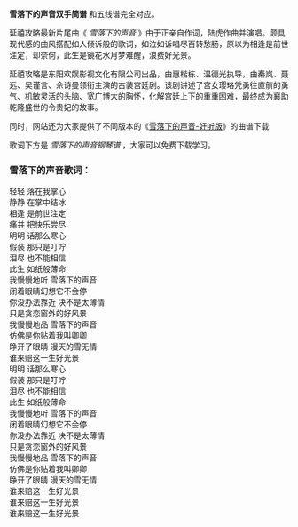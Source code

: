 

**雪落下的声音双手简谱** 和五线谱完全对应。

延禧攻略最新片尾曲《 _雪落下的声音_
》由于正亲自作词，陆虎作曲并演唱。颇具现代感的曲风搭配如人倾诉般的歌词，如泣如诉唱尽百转愁肠，原以为相逢是前世注定，却奈何，此生是镜花水月梦难醒，浪费好光景。

延禧攻略是东阳欢娱影视文化有限公司出品，由惠楷栋、温德光执导，由秦岚、聂远、吴谨言、佘诗曼领衔主演的古装宫廷剧。该剧讲述了宫女璎珞凭勇往直前的勇气、机敏灵活的头脑、宽广博大的胸怀，化解宫廷上下的重重困难，最终成为襄助乾隆盛世的令贵妃的故事。

同时，网站还为大家提供了不同版本的《[雪落下的声音-好听版](Music-9543-雪落下的声音-好听版-谱写了富察容音悲惨的一生.html
"雪落下的声音-好听版")》的曲谱下载

歌词下方是 _雪落下的声音钢琴谱_ ，大家可以免费下载学习。

### 雪落下的声音歌词：

轻轻 落在我掌心  
静静 在掌中结冰  
相逢 是前世注定  
痛并 把快乐尝尽  
明明 话那么寒心  
假装 那只是叮咛  
泪尽 也不能相信  
此生 如纸般薄命  
我慢慢地听 雪落下的声音  
闭着眼睛幻想它不会停  
你没办法靠近 决不是太薄情  
只是贪恋窗外的好风景  
我慢慢地品 雪落下的声音  
仿佛是你贴着我叫卿卿  
睁开了眼睛 漫天的雪无情  
谁来赔这一生好光景  
明明 话那么寒心  
假装 那只是叮咛  
泪尽 也不能相信  
此生 如纸般薄命  
我慢慢地听 雪落下的声音  
闭着眼睛幻想它不会停  
你没办法靠近 决不是太薄情  
只是贪恋窗外的好风景  
我慢慢地品 雪落下的声音  
仿佛是你贴着我叫卿卿  
睁开了眼睛 漫天的雪无情  
谁来赔这一生好光景  
谁来赔这一生好光景  
谁来赔这一生好光景

